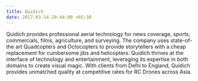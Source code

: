 ```yaml
---
title: Quidich
date: 2017-03-14 20:44:00 +05:30
---
```


Quidich provides professional aerial technology for news coverage, sports, commercials, films, agriculture, and surveying. The company uses state-of-the art Quadcopters and Octocopters to provide storytellers with a cheap replacement for cumbersome jibs and helicopters. Quidich thrives at the interface of technology and entertainment, leveraging its expertise in both domains to create visual magic. With clients from Delhi to England, Quidich provides unmatched quality at competitive rates for RC Drones across Asia.